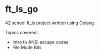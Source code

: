 # ft_ls_go
42 school ft_ls project written using Golang

Topics covered:
- Intro to ANSI escape codes
- File Mode Bits